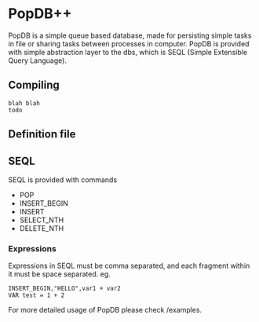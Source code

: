 # PopDB++
PopDB is a simple queue based database, made for persisting simple tasks in file or sharing tasks between processes in computer.
PopDB is provided with simple abstraction layer to the dbs, which is SEQL (Simple Extensible Query Language).


## Compiling

```
blah blah
todo
```

## Definition file

## SEQL
SEQL is provided with commands
* POP
* INSERT_BEGIN
* INSERT
* SELECT_NTH
* DELETE_NTH

### Expressions
Expressions in SEQL must be comma separated, and each fragment within it must be space separated.
eg.
```
INSERT_BEGIN,"HELLO",var1 + var2
VAR test = 1 + 2
```

For more detailed usage of PopDB please check /examples.
